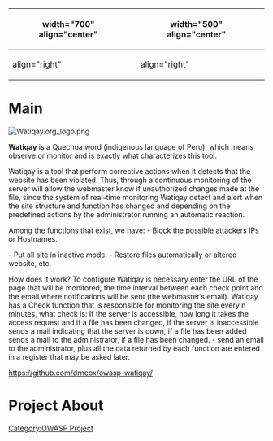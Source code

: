 <table>
<thead>
<tr class="header">
<th><p>width="700" align="center"</p></th>
<th><p><br />
</p></th>
<th><p>width="500" align="center"</p></th>
<th><p><br />
</p></th>
</tr>
</thead>
<tbody>
<tr class="odd">
<td><p>align="right"</p></td>
<td></td>
<td><p>align="right"</p></td>
<td></td>
</tr>
</tbody>
</table>

# Main

![Watiqay.org_logo.png](Watiqay.org_logo.png "Watiqay.org_logo.png")

**Watiqay** is a Quechua word (indigenous language of Peru), which means
observe or monitor and is exactly what characterizes this tool.

Watiqay is a tool that perform corrective actions when it detects that
the website has been violated. Thus, through a continuous monitoring of
the server will allow the webmaster know if unauthorized changes made
​​at the file, since the system of real-time monitoring Watiqay
detect and alert when the site structure and function has changed and
depending on the predefined actions by the administrator running an
automatic reaction.

Among the functions that exist, we have: - Block the possible attackers
IPs or Hostnames.

\- Put all site in inactive mode. - Restore files automatically or
altered website, etc.

How does it work? To configure Watiqay is necessary enter the URL of the
page that will be monitored, the time interval between each check point
and the email where notifications will be sent (the webmaster’s email).
Watiqay has a Check function that is responsible for monitoring the site
every n minutes, what check is: If the server is accessible, how long it
takes the access request and if a file has been changed, if the server
is inaccessible sends a mail indicating that the server is down, if a
file has been added sends a mail to the administrator, if a file has
been changed. - send an email to the administrator, plus all the data
returned by each function are entered in a register that may be asked
later.

<https://github.com/drneox/owasp-watiqay/>

# Project About

[Category:OWASP Project](Category:OWASP_Project "wikilink")